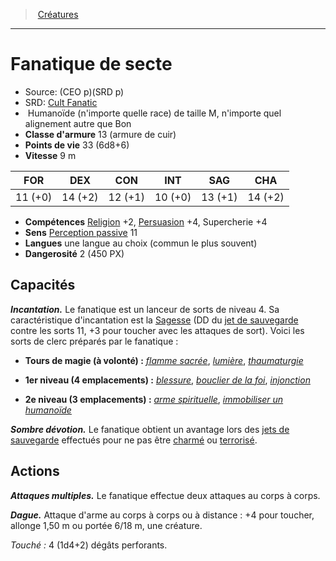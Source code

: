 ﻿---
!MonsterItem
Family: MonsterHD
Type: Humanoïde (n'importe quelle race)
Size: M
Alignment: n'importe quel alignement autre que Bon
ArmorClass: 13 (armure de cuir)
HitPoints: 33 (6d8+6)
Speed: 9 m
Strength: 11 (+0)
Dexterity: 14 (+2)
Constitution: 12 (+1)
Intelligence: 10 (+0)
Wisdom: 13 (+1)
Charisma: 14 (+2)
Skills: '[Religion](hd_abilities_intelligence_religion.md) +2, [Persuasion](hd_abilities_charisma_persuasion.md) +4, Supercherie +4'
Senses: '[Perception passive](hd_abilities_dexterity_perception_passive.md) 11'
Languages: une langue au choix (commun le plus souvent)
Challenge: 2 (450 PX)
Id: monsters_hd.md#fanatique-de-secte
ParentLink: monsters_hd.md#créatures
Name: Fanatique de secte
ParentName: Créatures
NameLevel: 1
AltName: '[Cult Fanatic](srd_monsters_cult_fanatic.md)'
Source: (CEO p)(SRD p)
Attributes: {}
---
> [Créatures](hd_monsters.md)

---

# Fanatique de secte

- Source: (CEO p)(SRD p)
- SRD: [Cult Fanatic](srd_monsters_cult_fanatic.md)
-  Humanoïde (n'importe quelle race) de taille M, n'importe quel alignement autre que Bon
- **Classe d'armure** 13 (armure de cuir)
- **Points de vie** 33 (6d8+6)
- **Vitesse** 9 m

|FOR|DEX|CON|INT|SAG|CHA|
|---|---|---|---|---|---|
|11 (+0)|14 (+2)|12 (+1)|10 (+0)|13 (+1)|14 (+2)|

- **Compétences** [Religion](hd_abilities_intelligence_religion.md) +2, [Persuasion](hd_abilities_charisma_persuasion.md) +4, Supercherie +4
- **Sens** [Perception passive](hd_abilities_dexterity_perception_passive.md) 11
- **Langues** une langue au choix (commun le plus souvent)
- **Dangerosité** 2 (450 PX)

## Capacités

**_Incantation._** Le fanatique est un lanceur de sorts de niveau 4. Sa caractéristique d'incantation est la [Sagesse](hd_abilities_wisdom.md) (DD du [jet de sauvegarde](hd_abilities_jets_de_sauvegarde.md) contre les sorts 11, +3 pour toucher avec les attaques de sort). Voici les sorts de clerc préparés par le fanatique :

* **Tours de magie (à volonté) :** _[flamme sacrée](hd_spells_flamme_sacree.md)_, _[lumière](hd_spells_lumiere.md)_, _[thaumaturgie](hd_spells_thaumaturgie.md)_

* **1er niveau (4 emplacements) :** _[blessure](hd_spells_blessure.md)_, _[bouclier de la foi](hd_spells_bouclier_de_la_foi.md)_, _[injonction](hd_spells_injonction.md)_

* **2e niveau (3 emplacements) :** _[arme spirituelle](hd_spells_arme_spirituelle.md)_, _[immobiliser un humanoïde](hd_spells_immobiliser_un_humanoide.md)_

**_Sombre dévotion._** Le fanatique obtient un avantage lors des [jets de sauvegarde](hd_abilities_jets_de_sauvegarde.md) effectués pour ne pas être [charmé](hd_conditions_charme.md) ou [terrorisé](hd_conditions_terrorise.md).

## Actions

**_Attaques multiples._** Le fanatique effectue deux attaques au corps à corps.

**_Dague._** Attaque d'arme au corps à corps ou à distance : +4 pour toucher, allonge 1,50 m ou portée 6/18 m, une créature.

_Touché :_ 4 (1d4+2) dégâts perforants.


